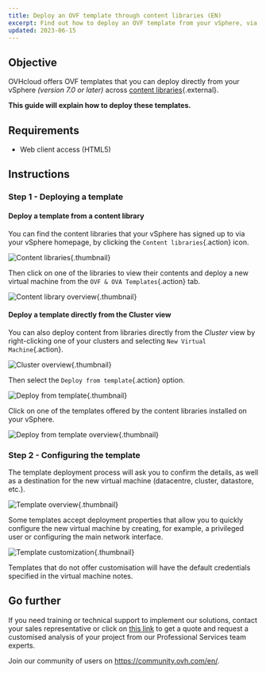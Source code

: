 ```yaml
---
title: Deploy an OVF template through content libraries (EN)
excerpt: Find out how to deploy an OVF template from your vSphere, via content libraries
updated: 2023-06-15
---
```

 
## Objective

OVHcloud offers OVF templates that you can deploy directly from your vSphere *(version 7.0 or later)* across [content libraries](https://docs.vmware.com/en/VMware-vSphere/7.0/com.vmware.vsphere.vm_admin.doc/GUID-254B2CE8-20A8-43F0-90E8-3F6776C2C896.html){.external}.

**This guide will explain how to deploy these templates.**

## Requirements

- Web client access (HTML5)

## Instructions

### Step 1 - Deploying a template

#### Deploy a template from a content library

You can find the content libraries that your vSphere has signed up to via your vSphere homepage, by clicking the `Content libraries`{.action} icon.

![Content libraries](content-library-button.png){.thumbnail}

Then click on one of the libraries to view their contents and deploy a new virtual machine from the `OVF & OVA Templates`{.action} tab.

![Content library overview](content-library-overview.png){.thumbnail}

#### Deploy a template directly from the Cluster view

You can also deploy content from libraries directly from the *Cluster* view by right-clicking one of your clusters and selecting `New Virtual Machine`{.action}.

![Cluster overview](hosts-view-deploy.png){.thumbnail}

Then select the `Deploy from template`{.action} option.

![Deploy from template](deploy-from-template.png){.thumbnail}

Click on one of the templates offered by the content libraries installed on your vSphere.

![Deploy from template overview](deploy-from-template-content-library-overview.png){.thumbnail}

### Step 2 - Configuring the template

The template deployment process will ask you to confirm the details, as well as a destination for the new virtual machine (datacentre, cluster, datastore, etc.).

![Template overview](template-overview.png){.thumbnail}

Some templates accept deployment properties that allow you to quickly configure the new virtual machine by creating, for example, a privileged user or configuring the main network interface.

![Template customization](template-customization.png){.thumbnail}

Templates that do not offer customisation will have the default credentials specified in the virtual machine notes.

## Go further

If you need training or technical support to implement our solutions, contact your sales representative or click on [this link](https://www.ovhcloud.com/es-es/professional-services/) to get a quote and request a customised analysis of your project from our Professional Services team experts.

Join our community of users on <https://community.ovh.com/en/>.